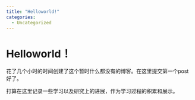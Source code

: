 ```yaml
---
title: "Helloworld!"
categories:
  - Uncategorized
---
```


# Helloworld！

花了几个小时的时间创建了这个暂时什么都没有的博客。在这里提交第一个post好了。

打算在这里记录一些学习以及研究上的进展，作为学习过程的积累和展示。